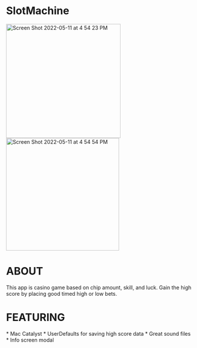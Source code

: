 # SlotMachine
<img width="311" alt="Screen Shot 2022-05-11 at 4 54 23 PM" src="https://user-images.githubusercontent.com/87610332/167946918-3f597786-e9c6-4d89-bfa9-f868d018ba68.png">

<img width="307" alt="Screen Shot 2022-05-11 at 4 54 54 PM" src="https://user-images.githubusercontent.com/87610332/167946935-492c3300-4490-4de0-b144-7416157dc955.png">

<h1> ABOUT </h1>
This app is casino game based on chip amount, skill, and luck.  Gain the high score by placing good timed high or low bets.  

<h1> FEATURING </h1>
* Mac Catalyst
* UserDefaults for saving high score data
* Great sound files
* Info screen modal
